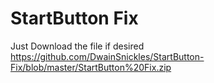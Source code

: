 # StartButton Fix

Just Download the file if desired 
https://github.com/DwainSnickles/StartButton-Fix/blob/master/StartButton%20Fix.zip
